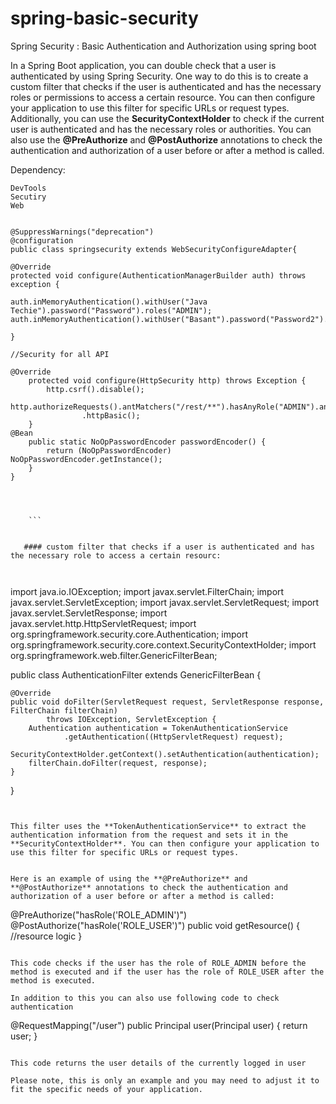 # spring-basic-security

Spring Security : Basic Authentication and Authorization  using spring boot


In a Spring Boot application, you can double check that a user is authenticated by using Spring Security. One way to do this is to create a custom filter that checks if the user is authenticated and has the necessary roles or permissions to access a certain resource. You can then configure your application to use this filter for specific URLs or request types. Additionally, you can use the **SecurityContextHolder** to check if the current user is authenticated and has the necessary roles or authorities. You can also use the **@PreAuthorize** and **@PostAuthorize** annotations to check the authentication and authorization of a user before or after a method is called.


Dependency:

```
DevTools
Secutiry 
Web
```

```

@SuppressWarnings("deprecation")
@configuration
public class springsecurity extends WebSecurityConfigureAdapter{

@Override
protected void configure(AuthenticationManagerBuilder auth) throws exception {

auth.inMemoryAuthentication().withUser("Java Techie").password("Password").roles("ADMIN");
auth.inMemoryAuthentication().withUser("Basant").password("Password2").roles("USER");

}

//Security for all API

@Override
	protected void configure(HttpSecurity http) throws Exception {
		http.csrf().disable();
		http.authorizeRequests().antMatchers("/rest/**").hasAnyRole("ADMIN").anyRequest().fullyAuthenticated().and()
				.httpBasic();
	}
@Bean
	public static NoOpPasswordEncoder passwordEncoder() {
		return (NoOpPasswordEncoder) NoOpPasswordEncoder.getInstance();
	}
}
    
    
    
    
    ```
    
    
   #### custom filter that checks if a user is authenticated and has the necessary role to access a certain resourc:
   
   
   ```
   
   import java.io.IOException;
import javax.servlet.FilterChain;
import javax.servlet.ServletException;
import javax.servlet.ServletRequest;
import javax.servlet.ServletResponse;
import javax.servlet.http.HttpServletRequest;
import org.springframework.security.core.Authentication;
import org.springframework.security.core.context.SecurityContextHolder;
import org.springframework.web.filter.GenericFilterBean;

public class AuthenticationFilter extends GenericFilterBean {

    @Override
    public void doFilter(ServletRequest request, ServletResponse response, FilterChain filterChain)
            throws IOException, ServletException {
        Authentication authentication = TokenAuthenticationService
                .getAuthentication((HttpServletRequest) request);
        SecurityContextHolder.getContext().setAuthentication(authentication);
        filterChain.doFilter(request, response);
    }
}



```


This filter uses the **TokenAuthenticationService** to extract the authentication information from the request and sets it in the **SecurityContextHolder**. You can then configure your application to use this filter for specific URLs or request types.


Here is an example of using the **@PreAuthorize** and **@PostAuthorize** annotations to check the authentication and authorization of a user before or after a method is called:

```
@PreAuthorize("hasRole('ROLE_ADMIN')")
@PostAuthorize("hasRole('ROLE_USER')")
public void getResource() {
    //resource logic
}

```

This code checks if the user has the role of ROLE_ADMIN before the method is executed and if the user has the role of ROLE_USER after the method is executed.

In addition to this you can also use following code to check authentication

```
@RequestMapping("/user")
public Principal user(Principal user) {
    return user;
}

```

This code returns the user details of the currently logged in user

Please note, this is only an example and you may need to adjust it to fit the specific needs of your application.


